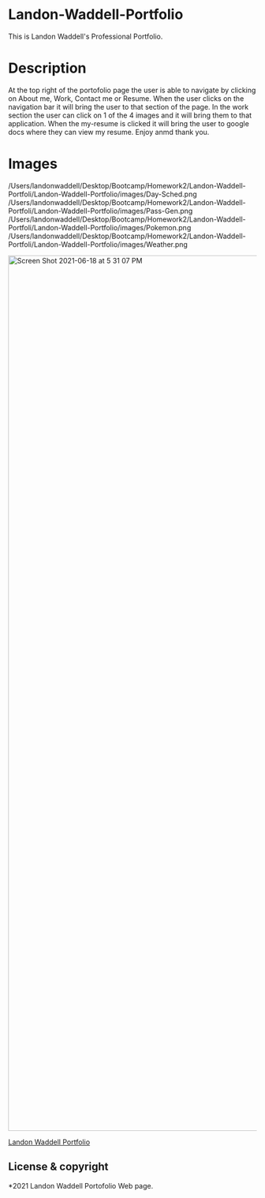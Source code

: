 # Landon-Waddell-Portfolio
This is Landon Waddell's Professional Portfolio.
# Description
At the top right of the portofolio page the user is able to navigate by clicking on About me, Work, Contact me or Resume. When the user clicks on the navigation bar it will bring the user to that section of the page. In the work section the user can click on 1 of the 4 images and it will bring them to that application. When the my-resume is clicked it will bring the user to google docs where they can view my resume. Enjoy anmd thank you. 
# Images
/Users/landonwaddell/Desktop/Bootcamp/Homework2/Landon-Waddell-Portfoli/Landon-Waddell-Portfolio/images/Day-Sched.png
/Users/landonwaddell/Desktop/Bootcamp/Homework2/Landon-Waddell-Portfoli/Landon-Waddell-Portfolio/images/Pass-Gen.png
/Users/landonwaddell/Desktop/Bootcamp/Homework2/Landon-Waddell-Portfoli/Landon-Waddell-Portfolio/images/Pokemon.png
/Users/landonwaddell/Desktop/Bootcamp/Homework2/Landon-Waddell-Portfoli/Landon-Waddell-Portfolio/images/Weather.png

<img width="1776" alt="Screen Shot 2021-06-18 at 5 31 07 PM" src="https://user-images.githubusercontent.com/80728975/122623909-2ec20280-d05b-11eb-97ba-6368c7b60c11.png">

[Landon Waddell Portfolio]("file:///Users/landonwaddell/Desktop/Bootcamp/Homework2/Landon-Waddell-Portfoli/Landon-Waddell-Portfolio/index.html#Resume")

## License & copyright
*2021 Landon Waddell Portofolio Web page.
